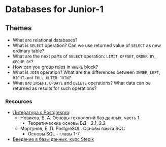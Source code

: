 # Databases for Junior-1

## Themes

* What are relational databases?
* What is `SELECT` operation? Can we use returned value of `SELECT` as new ordinary table?
* What are the next parts of `SELECT` operation: `LIMIT`, `OFFSET`, `ORDER BY`, `GROUP BY`?
* How can you group rules in `WHERE` block?
* What is `JOIN` operation? What are the differences between `INNER`, `LEFT`, `RIGHT` and `FULL OUTER JOIN`?
* What are `INSERT`, `UPDATE` and `DELETE` operations? What data can be returned as results for such operations?

### Resources

* [Литература с Postgrespro](https://postgrespro.ru/education/books):
  * Новиков, Б. А. Основы технологий баз данных, часть 1:
    * Теоретические основы БД - 2.1, 2.2
  * Моргунов, Е. П. PostgreSQL. Основы языка SQL:
    * Основы SQL - главы 1-7
* [Введение в базы данных, курс Stepik](https://stepik.org/course/551/)
